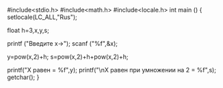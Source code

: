 #include<stdio.h> 
#include<math.h> 
#include<locale.h> 
int main () 
{ 
setlocale(LC_ALL,"Rus"); 
 
float h=3,x,y,s; 
 
printf ("Введите x->"); 
scanf ("%f",&x); 
 
y=pow(x,2)+h;
s=pow(x,2)+h+pow(x,2)+h;
 
printf("Х равен = %f",y); 
printf("\nХ равен при умножении на 2 = %f",s);
getchar(); 
}
